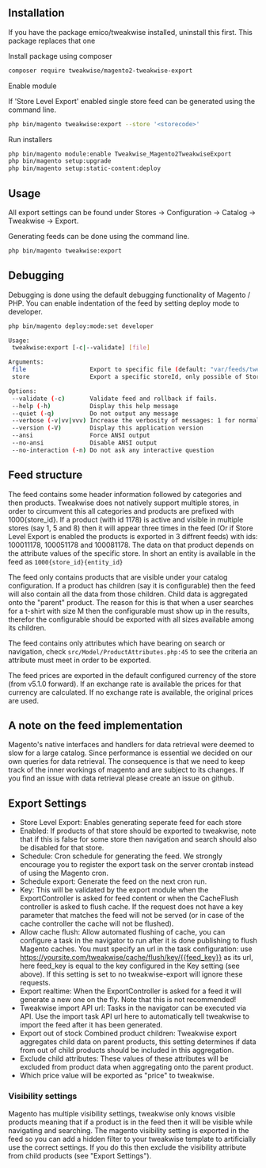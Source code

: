 ## Installation

If you have the package emico/tweakwise installed, uninstall this first. This package replaces that one

Install package using composer
```sh
composer require tweakwise/magento2-tweakwise-export
```

Enable module


If 'Store Level Export' enabled single store feed  can be generated using the command line.
```sh
php bin/magento tweakwise:export --store '<storecode>'
```

Run installers
```sh
php bin/magento module:enable Tweakwise_Magento2TweakwiseExport
php bin/magento setup:upgrade
php bin/magento setup:static-content:deploy
```

## Usage
All export settings can be found under Stores -> Configuration -> Catalog -> Tweakwise -> Export.

Generating feeds can be done using the command line.
```sh
php bin/magento tweakwise:export
```

## Debugging
Debugging is done using the default debugging functionality of Magento / PHP. You can enable indentation of the feed by setting deploy mode to developer.
```sh
php bin/magento deploy:mode:set developer

Usage:
 tweakwise:export [-c|--validate] [file]

Arguments:
 file                  Export to specific file (default: "var/feeds/tweakwise.xml")
 store                 Export a specific storeId, only possible of Store Level Export is enabled.

Options:
 --validate (-c)       Validate feed and rollback if fails.
 --help (-h)           Display this help message
 --quiet (-q)          Do not output any message
 --verbose (-v|vv|vvv) Increase the verbosity of messages: 1 for normal output, 2 for more verbose output and 3 for debug
 --version (-V)        Display this application version
 --ansi                Force ANSI output
 --no-ansi             Disable ANSI output
 --no-interaction (-n) Do not ask any interactive question
```

## Feed structure
The feed contains some header information followed by categories and then products. Tweakwise does not natively support multiple stores, in order to circumvent this all categories and products are prefixed with 1000{store_id}.
If a product (with id 1178) is active and visible in multiple stores (say 1, 5 and 8) then it will appear three times in the feed (Or if Store Level Export is enabled the products is exported in 3 diffrent feeds) with ids: 100011178, 100051178 and 100081178.
The data on that product depends on the attribute values of the specific store. In short an entity is available in the feed as ``1000{store_id}{entity_id}``

The feed only contains products that are visible under your catalog configuration. If a product has children (say it is configurable) then the feed will also contain all the data from those children.
Child data is aggregated onto the "parent" product. 
The reason for this is that when a user searches for a t-shirt with size M then the configurable must show up in the results, therefor the configurable should be exported with all sizes available among its children. 

The feed contains only attributes which have bearing on search or navigation, check ``src/Model/ProductAttributes.php:45`` to see the criteria an attribute must meet in order to be exported.

The feed prices are exported in the default configured currency of the store (from v5.1.0 forward). If an exchange rate is available the prices for that currency are calculated. If no exchange rate is available, the original prices are used.

## A note on the feed implementation
Magento's native interfaces and handlers for data retrieval were deemed to slow for a large catalog.
Since performance is essential we decided on our own queries for data retrieval. The consequence is that we need to keep track of the inner workings of magento and are subject to its changes.
If you find an issue with data retrieval please create an issue on github.


## Export Settings
- Store Level Export: Enables generating seperate feed for each store
- Enabled: If products of that store should be exported to tweakwise, note that if this is false for some store then navigation and search should also be disabled for that store.
- Schedule: Cron schedule for generating the feed. We strongly encourage you to register the export task on the server crontab instead of using the Magento cron.
- Schedule export: Generate the feed on the next cron run.
- Key: This will be validated by the export module when the ExportController is asked for feed content or when the CacheFlush controller is asked to flush cache. If the request does not have a key parameter that matches the feed will not be served (or in case of the cache controller the cache will not be flushed).
- Allow cache flush: Allow automated flushing of cache, you can configure a task in the navigator to run after it is done publishing to flush Magento caches. You must specify an url in the task configuration: use https://yoursite.com/tweakwise/cache/flush/key/{{feed_key}} as its url, here feed_key is equal to the key configured in the Key setting (see above). If this setting is set to no tweakwise-export will ignore these requests. 
- Export realtime: When the ExportController is asked for a feed it will generate a new one on the fly. Note that this is not recommended!
- Tweakwise import API url: Tasks in the navigator can be executed via API. Use the import task API url here to automatically tell tweakwise to import the feed after it has been generated.
- Export out of stock Combined product children: Tweakwise export aggregates child data on parent products, this setting determines if data from out of child products should be included in this aggregation.
- Exclude child attributes: These values of these attributes will be excluded from product data when aggregating onto the parent product.
- Which price value will be exported as "price" to tweakwise.

### Visibility settings
Magento has multiple visibility settings, tweakwise only knows visible products meaning that if a product is in the feed then it will be visible while navigating and searching.
The magento visibility setting is exported in the feed so you can add a hidden filter to your tweakwise template to artificially use the correct settings.
If you do this then exclude the visibility attribute from child products (see "Export Settings").
